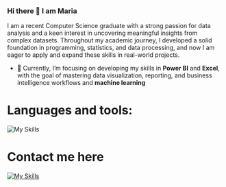 ### Hi there 👋 I am Maria

I am a recent Computer Science graduate with a strong passion for data analysis and a keen interest in uncovering meaningful insights from complex datasets. Throughout my academic journey, I developed a solid foundation in programming, statistics, and data processing, and now I am eager to apply and expand these skills in real-world projects.

- 🌱 Currently, I’m focusing on developing my skills in **Power BI** and **Excel**, with the goal of mastering data visualization, reporting, and business intelligence workflows and **machine learning**

# Languages and tools:
![My Skills](https://skillicons.dev/icons?i=python,flask,js,express,nextjs,java,scala,go,html,css,scss,bash,react,mongodb,git,mysql,r,vscode)

# Contact me here

[![My Skills](https://skillicons.dev/icons?i=linkedin)](https://www.linkedin.com/in/mariakoren/)
